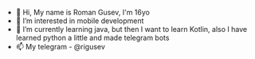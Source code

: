 - 👋 Hi, My name is Roman Gusev, I'm 16yo
- 👀 I’m interested in mobile development
- 🌱 I’m currently learning java, but then I want to learn Kotlin, also I have learned python a little and made telegram bots
- 📫 My telegram - @rigusev

<!---
ri-gusev/ri-gusev is a ✨ special ✨ repository because its `README.md` (this file) appears on your GitHub profile.
You can click the Preview link to take a look at your changes.
--->
